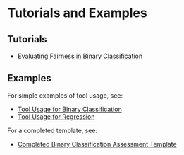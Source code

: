 # Tutorials and Examples

## Tutorials
* [Evaluating Fairness in Binary Classification](https://nbviewer.jupyter.org/github/KenSciResearch/fairMLHealth/blob/reorg/examples_and_tutorials/Tutorial-EvaluatingFairnessInBinaryClassification.ipynb)

## Examples
For simple examples of tool usage, see:
* [Tool Usage for Binary Classification](https://nbviewer.jupyter.org/github/KenSciResearch/fairMLHealth/blob/reorg/examples_and_tutorials/Example-ToolUsage_BinaryClassification.ipynb)
* [Tool Usage for Regression](https://nbviewer.jupyter.org/github/KenSciResearch/fairMLHealth/blob/reorg/examples_and_tutorials/Example-ToolUsage_Regression.ipynb)

For a completed template, see:
* [Completed Binary Classification Assessment Template](https://nbviewer.jupyter.org/github/KenSciResearch/fairMLHealth/blob/reorg/examples_and_tutorials/Example-BinaryClassificationTemplate.ipynb)
